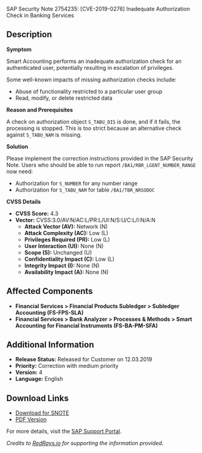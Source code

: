 SAP Security Note 2754235: [CVE-2019-0276] Inadequate Authorization Check in Banking Services

**Description**
---
**Symptom**

Smart Accounting performs an inadequate authorization check for an authenticated user, potentially resulting in escalation of privileges.

Some well-known impacts of missing authorization checks include:
- Abuse of functionality restricted to a particular user group
- Read, modify, or delete restricted data

**Reason and Prerequisites**

A check on authorization object `S_TABU_DIS` is done, and if it fails, the processing is stopped. This is too strict because an alternative check against `S_TABU_NAM` is missing.

**Solution**

Please implement the correction instructions provided in the SAP Security Note. Users who should be able to run report `/BA1/RBR_LGENT_NUMBER_RANGE` now need:
- Authorization for `S_NUMBER` for any number range
- Authorization for `S_TABU_NAM` for table `/BA1/TBR_NRSODOC`

**CVSS Details**

- **CVSS Score:** 4.3
- **Vector:** CVSS:3.0/AV:N/AC:L/PR:L/UI:N/S:U/C:L/I:N/A:N
  - **Attack Vector (AV):** Network (N)
  - **Attack Complexity (AC):** Low (L)
  - **Privileges Required (PR):** Low (L)
  - **User Interaction (UI):** None (N)
  - **Scope (S):** Unchanged (U)
  - **Confidentiality Impact (C):** Low (L)
  - **Integrity Impact (I):** None (N)
  - **Availability Impact (A):** None (N)

**Affected Components**
---
- **Financial Services > Financial Products Subledger > Subledger Accounting (FS-FPS-SLA)**
- **Financial Services > Bank Analyzer > Processes & Methods > Smart Accounting for Financial Instruments (FS-BA-PM-SFA)**

**Additional Information**
---
- **Release Status:** Released for Customer on 12.03.2019
- **Priority:** Correction with medium priority
- **Version:** 4
- **Language:** English

**Download Links**
---
- [Download for SNOTE](https://notesdownloads.sap.com/note/0040000000443692019)
- [PDF Version](https://userapps.support.sap.com/sap/support/sfm/notes/print/0002754235?language=en-US&token=4A93FE2274FE350D48403058067163B3)

For more details, visit the [SAP Support Portal](https://me.sap.com).

*Credits to [RedRays.io](https://redrays.io) for supporting the information provided.*